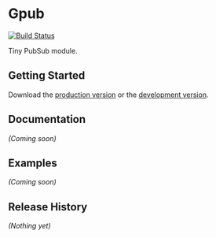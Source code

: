 # Gpub

[![Build Status](https://secure.travis-ci.org/goliatone/gpub.png)](http://travis-ci.org/goliatone/gpub)

Tiny PubSub module.

## Getting Started
Download the [production version][min] or the [development version][max].

[min]: https://raw.github.com/goliatone/gpub/master/dist/gpub.min.js
[max]: https://raw.github.com/goliatone/gpub/master/dist/gpub.js


## Documentation
_(Coming soon)_

## Examples
_(Coming soon)_

## Release History
_(Nothing yet)_
